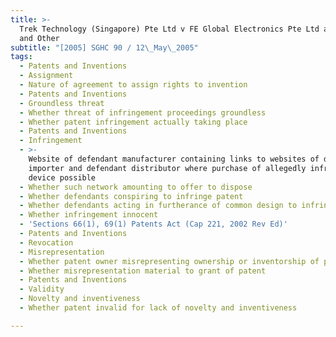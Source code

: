 ```yaml
---
title: >-
  Trek Technology (Singapore) Pte Ltd v FE Global Electronics Pte Ltd and Others
  and Other
subtitle: "[2005] SGHC 90 / 12\_May\_2005"
tags:
  - Patents and Inventions
  - Assignment
  - Nature of agreement to assign rights to invention
  - Patents and Inventions
  - Groundless threat
  - Whether threat of infringement proceedings groundless
  - Whether patent infringement actually taking place
  - Patents and Inventions
  - Infringement
  - >-
    Website of defendant manufacturer containing links to websites of defendant
    importer and defendant distributor where purchase of allegedly infringing
    device possible
  - Whether such network amounting to offer to dispose
  - Whether defendants conspiring to infringe patent
  - Whether defendants acting in furtherance of common design to infringe patent
  - Whether infringement innocent
  - 'Sections 66(1), 69(1) Patents Act (Cap 221, 2002 Rev Ed)'
  - Patents and Inventions
  - Revocation
  - Misrepresentation
  - Whether patent owner misrepresenting ownership or inventorship of patent
  - Whether misrepresentation material to grant of patent
  - Patents and Inventions
  - Validity
  - Novelty and inventiveness
  - Whether patent invalid for lack of novelty and inventiveness

---
```



